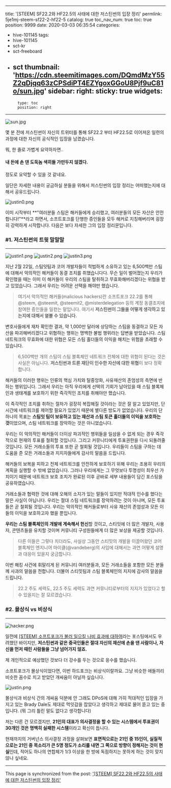 
---
title: '[STEEM] SF22.2와 HF22.5의 사태에 대한 저스틴썬의 입장 정리'
permlink: 5je1mj-steem-sf22-2-hf22-5
catalog: true
toc_nav_num: true
toc: true
position: 9999
date: 2020-03-03 06:35:54
categories:
- hive-101145
tags:
- hive-101145
- sct-kr
- sct-freeboard
- sct
thumbnail: 'https://cdn.steemitimages.com/DQmdMzY55Z2qDjqq63zCPSdiPT4EZYgoxGGoU8Pjf9uC81o/sun.jpg'
sidebar:
    right:
        sticky: true
widgets:
    -
        type: toc
        position: right
---


![sun.jpg](https://cdn.steemitimages.com/DQmdMzY55Z2qDjqq63zCPSdiPT4EZYgoxGGoU8Pjf9uC81o/sun.jpg)

몇 분 전에 저스틴썬이 자신의 트위터를 통해 SF22.2 부터 HF22.5로 이어져온 일련의 과정에 대한 자신의 공식적인 입장을 남겼습니다.

뭐, 한 줄로 가볍게 요약하자면..

#### 내 돈에 손 댄 도둑놈 색히들 가만두지 않겠다. 

정도로 요약할 수 있을 것 같네요. 

일단은 자세한 내용이 궁금하실 분들을 위해서 저스틴썬의 입장 정리는 어떠했는지에 대해서 공유드립니다.

![justin0.png](https://cdn.steemitimages.com/DQmWy2ZuekXZ1iN2XatLvphmFTzDFCmDmt28pivm8UyCiGg/justin0.png)

이미 시작부터 **"여러분들 스팀은 해커들에게 승리했고, 여러분들의 모든 자산은 안전합니다!"**라고 하면서, 소프트포크를 단행한 증인들을 모두 해커로 지칭해버리며 굉장히 강력하게 시작합니다. 다음은 보다 자세한 그의 입장 정리문입니다.



### #1. 저스틴썬의 트윗 말말말
---

![justin1.png](https://cdn.steemitimages.com/DQmUYWBXBh9CtgzJMUEEAqLtJwiwQ7QYrr2MKQBJmLPzBDo/justin1.png)
![justin2.png](https://cdn.steemitimages.com/DQmVSu4oDm3U8cCMWnPQ1fv56ZoeXH6LgXntWyhDMB8BDDV/justin2.png)
![justin3.png](https://cdn.steemitimages.com/DQmQgyFcjbogNfbYz9Vct7MXxvSo346HqjoA4cW5ZQ2riHF/justin3.png)

지난 2월 22일, 스팀잇팀과 코어 개발자들이 적법하게 소유하고 있는 6,500백만 스팀에 대해서 악의적인 해커들이 동결 조치를 취했습니다다. 무슨 일이 벌어졌는지 우리가 확인했을 때는 이미 이 해커들이 우리의 스팀을 탈취하고 무효화해버리겠다는 위협을 받고 있었습니다. 그래서 우리는 어려운 선택을 해야만 했습니다.

> 여기서 악의적인 해커들(malicious hackers)란 소프트포크 22.2를 통해 @steem, @steemit, @steemit2, @misterdelegation 등의 계정 동결조치에 참여한 증인들을 일컫는 말입니다. 여기서 **저스틴썬이 그들을 어떻게 생각하고 있는지에 대해서 옅볼 수 있습니다.**

변호사들에게 재차 확인한 결과, 약 1,000만 달러에 상당하는 스팀을 동결하고 모든 자산을 파괴해버리겠다고 위협하는 행위는 명백한 불법 행위라는 답변을 받았습니다. 스팀 네트워크의 무효화에 대한 위협은 모든 스팀 홀더들의 이익을 해치는 위험을 초래할 수 있습니다.

> 6,500백만 개의 스팀이 스팀 블록체인 네트워크 전체에 대한 위협이 된다는 것은 사실은 아닙니다. **저스틴썬과 트론 재단이 인수한 자산에 대한 위협**이 보다 정확합니다.

해커들의 이러한 행위는 인류의 핵심 가치와 탈중앙화, 사유재산의 존엄성의 측면에 반하는 행위입니다. 그래서 우리는 아직 우리에게 선택의 기회가 남아있을 때 스팀 블록체인과 생태계를 보호하기 위한 즉각적인 조치를 취해야만 했습니다.


이 즉각적인 조치를 취하는 절차가 굉장히 복잡해질 것이라는 것은 잘 알고 있었지만, 단시간에 네트워크를 제어할 필요가 있었기 때문에 별다른 방도가 없었습니다. 우리의 단 하나의 목표는 **스팀잇 팀이 보유하고 있는 재산과 스팀 토큰 홀더들의 이익을 보호하는 것**이었으며, 스팀 네트워크를 장악하는 것은 아니었습니다.


우리는 이 악의적인 해커들이 더이상 파괴적인 행위들을 일삼을 수 없게 되는 경우 즉각적으로 현재의 투표를 철회할 것입니다. 그리고 커뮤니티에게 투표권한을 다시 되돌려줄 것입니다. 모든 거래소들의 투표 또한 곧 철회될 것입니다. 우리들이 스팀을 구하는 데 도움을 준 모든 거래소들과 지지자들에게 감사의 말씀을 드립니다.


해커들의 보복을 피하고 전체 네트워크를 안전하게 보호하기 위해 우리는 조용히 우리의 계획을 실행할 수 밖에 없었습니다. 그러나 우리에게는 그 무엇보다 투명성이 최우선 가치이기 때문에 네트워크 보호 조치가 완료된 이후 곧바로 세부 내용들이 담긴 포스팅을 공유하였습니다.


거래소들과 협력한 것에 대해 오해의 소지가 있는 말들이 있지만 적대적 인수를 했다는 말은 사실이 아닙니다. 우리는 절대 스팀 네트워크를 장악하려는 것이 아니며, 모든 투표들은 곧 철회될 것입니다. 우리는 악의적인 해커들로부터 사유 재산의 존엄성과 모든 이들의 이익을 보호하고자 했을 뿐입니다.


**우리는 스팀 블록체인의 개발에 계속해서 헌신**할 것이고, 스티잇에 더 많은 개발자, 사용자, 콘텐츠들을 유치할 것이며 커뮤니티 구성원들에게 더 많은 보상을 제공할 것입니다. 

> 다른 이들은 그렇다 치더라도, 사실상 그동안 스티밋의 개발을 이끌어왔던 코어 블록체인 엔지니어 마이클(@vandeberg)의 사임에 대해서는 과연 어떻게 설명과 대응이 있을지 궁금합니다.


이번 해킹 사건에 휘말리게 된 커뮤니티 여러분들과, 모든 거래소들을 포함한 모든 분들께 사과의 말씀을 전합니다. 더불어 스티밋팀과 스팀 블록체인의 지지에 감사의 말씀을 드립니다.

> 22.2 주도 세력도, 22.5 주도 세력도 과연 커뮤니티로부터의 지지가 있었다고 할 수 있을지는 잘 모르겠습니다.


### #2. 몰상식 vs 비상식
---

![hacker.png](https://cdn.steemitimages.com/DQmfVwvu4WvgZyAC7gWackRPRPvPHLebiSKDfQMgZTuovzJ/hacker.png)

일전에 [[STEEM] 소프트포크가 불러 일으킬 나비 효과에 대하여](https://steemit.com/hive-101145/@donekim/6xnpgp-steem)라는 포스팅에서도 우려했던 바이지만, **저스틴썬과 같은 중국인들은 절대 자신의 재산에 손을 댄 사람이나, 자신을 먼저 때린 사람들을 그냥 넘어가지 않죠.**

제 개인적으로 예상했던 것보다 더 강수를 두는 것으로 응수를 했습니다.

소프트포크가 몰상식이었다면, 이번 하드포크는 비상식이랄까요. 그냥 비슷한 애들끼리 비슷한 꼼수로 치고 받았던 개싸움이 아닐까 싶습니다.


![justin.png](https://cdn.steemitimages.com/DQmTXrvNFYrsANCBxAvdjXHomX5hX55zUzKWpbQy6BNMYSA/justin.png)

몰상식과 비상식 간의 개싸움 덕분에 안 그래도 DPoS에 대해 가히 적대적인 입장을 가지고 있는 Brady Dale도 제대로 먹잇감을 잡았다고 생각하고 제대로 물어 뜯고 있는 중입니다. (뭐 그리 틀린 말도 없다고 생각합니다)


저는 다른 건 모르겠지만, **21인의 대표가 의사결정을 할 수 있는 시스템에서 투표권이 30개인 것은 명백히 실패한 시스템**이라고 확신이 듭니다. 


현재까지의 거버넌스 의사결정 과정을 살펴보면 **표면적으로는 21인 중 15인이, 실질적으로는 21인 중 목소리가 큰 5명 정도가 소리를 내면 그 쪽으로 방향이 정해지는 것이 현실**인데, 적어도 하나의 연합체가 1/3 이상을 한 방에 독점하지는 못하게 하는 것이 맞지 않나 싶네요.

- - -

This page is synchronized from the post: ['[STEEM] SF22.2와 HF22.5의 사태에 대한 저스틴썬의 입장 정리'](https://steemit.com/@donekim/5je1mj-steem-sf22-2-hf22-5)
